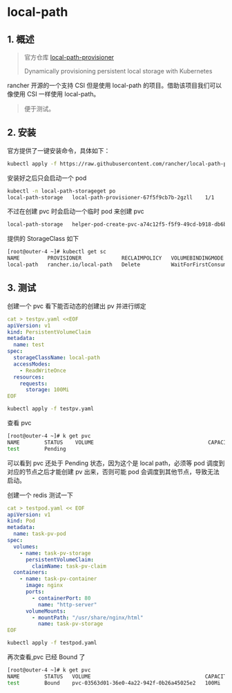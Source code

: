 # local-path

## 1. 概述

> 官方仓库 [local-path-provisioner](https://github.com/rancher/local-path-provisioner)
>
> Dynamically provisioning persistent local storage with Kubernetes

rancher 开源的一个支持 CSI 但是使用 local-path 的项目。借助该项目我们可以像使用 CSI 一样使用 local-path。

> 便于测试。



## 2. 安装

官方提供了一键安装命令，具体如下：

```bash
kubectl apply -f https://raw.githubusercontent.com/rancher/local-path-provisioner/v0.0.24/deploy/local-path-storage.yaml
```



安装好之后只会启动一个 pod

```bash
kubectl -n local-path-storageget po
local-path-storage   local-path-provisioner-67f5f9cb7b-2gzll    1/1     Running   0          9m30s
```

不过在创建 pvc 时会启动一个临时 pod 来创建 pvc

```bash
local-path-storage   helper-pod-create-pvc-a74c12f5-f5f9-49cd-b918-db6ba6ac6ed3   0/1     ContainerCreating   0          52s
```

提供的 StorageClass 如下

```bash
[root@outer-4 ~]# kubectl get sc
NAME         PROVISIONER             RECLAIMPOLICY   VOLUMEBINDINGMODE      ALLOWVOLUMEEXPANSION   AGE
local-path   rancher.io/local-path   Delete          WaitForFirstConsumer   false                  11m
```





## 3. 测试

创建一个 pvc 看下能否动态的创建出 pv 并进行绑定

```yaml
cat > testpv.yaml <<EOF
apiVersion: v1
kind: PersistentVolumeClaim
metadata:
  name: test
spec:
  storageClassName: local-path
  accessModes:
    - ReadWriteOnce
  resources:
    requests:
      storage: 100Mi
EOF
```

```bash
kubectl apply -f testpv.yaml
```

查看 pvc

```bash
[root@outer-4 ~]# k get pvc
NAME        STATUS    VOLUME                                     CAPACITY   ACCESS MODES   STORAGECLASS   AGE
test        Pending                                                                        local-path     8m8s
```

可以看到 pvc 还处于 Pending 状态，因为这个是 local path，必须等 pod 调度到对应的节点之后才能创建 pv 出来，否则可能 pod 会调度到其他节点，导致无法启动。

创建一个 redis 测试一下

```yaml
cat > testpod.yaml << EOF
apiVersion: v1
kind: Pod
metadata:
  name: task-pv-pod
spec:
  volumes:
    - name: task-pv-storage
      persistentVolumeClaim:
        claimName: task-pv-claim
  containers:
    - name: task-pv-container
      image: nginx
      ports:
        - containerPort: 80
          name: "http-server"
      volumeMounts:
        - mountPath: "/usr/share/nginx/html"
          name: task-pv-storage
EOF
```

```bash
kubectl apply -f testpod.yaml
```

再次查看,pvc 已经 Bound 了

```bash
[root@outer-4 ~]# k get pvc
NAME        STATUS   VOLUME                                     CAPACITY   ACCESS MODES   STORAGECLASS   AGE
test        Bound    pvc-03563d01-36e0-4a22-942f-0b26a45025e2   100Mi      RWO            local-path     8m30s
```





